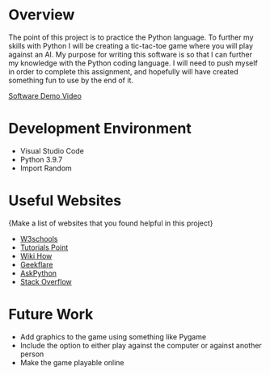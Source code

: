 # Overview

The point of this project is to practice the Python language.
To further my skills with Python I will be creating a tic-tac-toe game where you will play against an AI.
My purpose for writing this software is so that I can further my knowledge with the Python coding language. I will need to push myself in order to complete this assignment, and hopefully will have created something fun to use by the end of it.

[Software Demo Video](https://youtu.be/3BGK2zRgCwI)

# Development Environment

- Visual Studio Code
- Python 3.9.7
- Import Random

# Useful Websites

{Make a list of websites that you found helpful in this project}

- [W3schools](https://www.w3schools.com/python/)
- [Tutorials Point](https://www.tutorialspoint.com/artificial_intelligence_with_python/artificial_intelligence_with_python_quick_guide.htm)
- [Wiki How](https://www.wikihow.com/Win-at-Tic-Tac-Toe)
- [Geekflare](https://geekflare.com/tic-tac-toe-python-code/)
- [AskPython](https://www.askpython.com/python/examples/tic-tac-toe-using-python)
- [Stack Overflow](https://stackoverflow.com/questions/61346600/whats-wrong-with-this-tic-tac-toe-python-game)

# Future Work

- Add graphics to the game using something like Pygame
- Include the option to either play against the computer or against another person
- Make the game playable online
